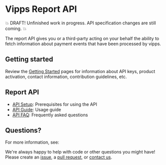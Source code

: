 <!-- START_METADATA
---
title: Introduction
sidebar_position: 1
---
END_METADATA -->

# Vipps Report API

💥 DRAFT! Unfinished work in progress. API specification changes are still coming. 💥

The report API gives you or a third-party acting on your behalf the ability to fetch information about payment events that have been processed by vipps.

## Getting started

Review the [Getting Started](https://github.com/vippsas/vipps-developers/blob/master/vipps-getting-started.md) pages for information about API keys, product activation, contact information, contribution guidelines, etc.

## Report API
- [API Setup](./vipps-setup.md): Prerequisites for using the API
- [API Guide](./vipps-usage-api.md): Usage guide
- [API FAQ](./vipps-faq.md): Frequently asked questions

## Questions?

For more information, see:

We're always happy to help with code or other questions you might have!
Please create an [issue](https://github.com/vippsas/vipps-report-api/issues),
a [pull request](https://github.com/vippsas/vipps-report-api/pulls),
or [contact us](https://github.com/vippsas/vipps-report/blob/master/contact.md).
